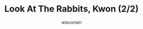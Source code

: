 ---
media: "images/rounds/round_4_2/rabbit_2.png"
media_type: image
title: Look At The Rabbits, Kwon (2/2)
author: [wisconsin]
desc: Kwon Myong-hwa finds a rabbit plush.
---